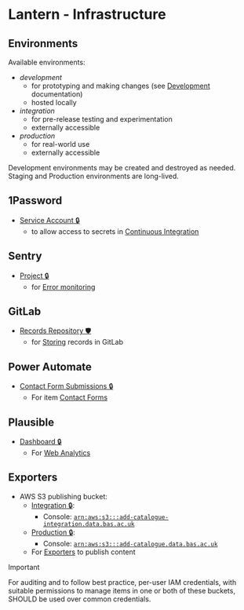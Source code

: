 # Lantern - Infrastructure

## Environments

Available environments:

- *development*
  - for prototyping and making changes (see [Development](/docs/dev.md) documentation)
  - hosted locally
- *integration*
  - for pre-release testing and experimentation
  - externally accessible
- *production*
  - for real-world use
  - externally accessible

Development environments may be created and destroyed as needed. Staging and Production environments are long-lived.

## 1Password

- [Service Account 🔒](https://magic.1password.eu/developer-tools/infrastructure-secrets/serviceaccount/4MR5NL7W45AA3GAFGRZMVN2H2I)
  - to allow access to secrets in [Continuous Integration](/docs/dev.md#continuous-integration)

## Sentry

- [Project 🔒](https://antarctica.sentry.io/issues/?project=5197036)
  - for [Error monitoring](/docs/monitoring.md#error-monitoring)

## GitLab

- [Records Repository 🛡️](https://gitlab.data.bas.ac.uk/felnne/lantern-records-exp)
  - for [Storing](/docs/stores.md#gitlab-store) records in GitLab

## Power Automate

- [Contact Form Submissions 🔒](https://make.powerautomate.com/environments/Default-b311db95-32ad-438f-a101-7ba061712a4e/flows/shared/5e01b213-38ad-4a54-8f7c-25d3bee36101/details)
  - For item [Contact Forms](/docs/site.md#contact-form)

## Plausible

- [Dashboard 🔒](https://start.1password.com/open/i?a=QSB6V7TUNVEOPPPWR6G7S2ARJ4&v=ffy5l25mjdv577qj6izuk6lo4m&i=lesr4cnv35csmuptgqqcionbf4&h=magic.1password.eu)
    - For [Web Analytics](/docs/monitoring.md#plausible)

## Exporters

- AWS S3 publishing bucket:
  - [Integration 🔒](https://start.1password.com/open/i?a=QSB6V7TUNVEOPPPWR6G7S2ARJ4&v=k34cpwfkqaxp2r56u4aklza6ni&i=rnv7zb3jzviwsvziknpxicvqaq&h=magic.1password.eu):
    - Console: [`arn:aws:s3:::add-catalogue-integration.data.bas.ac.uk`](https://eu-west-1.console.aws.amazon.com/s3/buckets/add-catalogue-integration.data.bas.ac.uk)
  - [Production 🔒](https://start.1password.com/open/i?a=QSB6V7TUNVEOPPPWR6G7S2ARJ4&v=k34cpwfkqaxp2r56u4aklza6ni&i=hksogwx7zqx3ct2jr36cshoqpy&h=magic.1password.eu):
    - Console: [`arn:aws:s3:::add-catalogue.data.bas.ac.uk`](https://eu-west-1.console.aws.amazon.com/s3/buckets/add-catalogue.data.bas.ac.uk)
  - For [Exporters](/docs/exporters.md) to publish content

> [!IMPORTANT]
> For auditing and to follow best practice, per-user IAM credentials, with suitable permissions to manage items in one
> or both of these buckets, SHOULD be used over common credentials.
